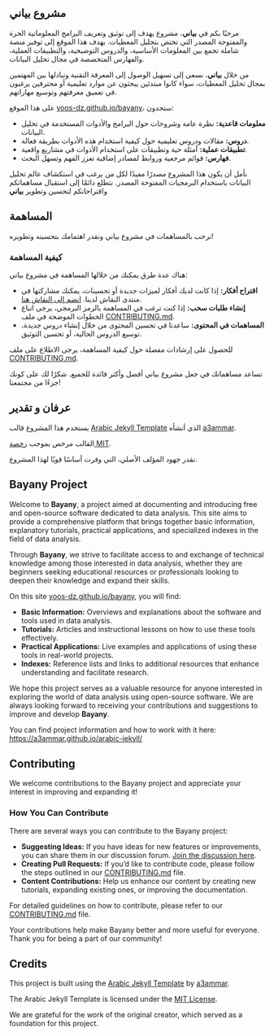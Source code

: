 ## مشروع بياني

مرحبًا بكم في **بياني**، مشروع يهدف إلى توثيق وتعريف البرامج المعلوماتية الحرة والمفتوحة المصدر التي تختص بتحليل المعطيات. يهدف هذا الموقع إلى توفير منصة شاملة تجمع بين المعلومات الأساسية، والدروس التوضيحية، والتطبيقات العملية، والفهارس المتخصصة في مجال تحليل البيانات.

من خلال **بياني**، نسعى إلى تسهيل الوصول إلى المعرفة التقنية وتبادلها بين المهتمين بمجال تحليل المعطيات، سواء كانوا مبتدئين يبحثون عن موارد تعليمية أو محترفين يرغبون في تعميق معرفتهم وتوسيع مهاراتهم.

على هذا الموقع [yoos-dz.github.io/bayany](https://yoos-dz.github.io/bayany)، ستجدون:

- **معلومات قاعدية:** نظرة عامة وشروحات حول البرامج والأدوات المستخدمة في تحليل البيانات.
- **دروس:** مقالات ودروس تعليمية حول كيفية استخدام هذه الأدوات بطريقة فعالة.
- **تطبيقات عملية:** أمثلة حية وتطبيقات على استخدام الأدوات في مشاريع واقعية.
- **فهارس:** قوائم مرجعية وروابط لمصادر إضافية تعزز الفهم وتسهل البحث.

نأمل أن يكون هذا المشروع مصدرًا مفيدًا لكل من يرغب في استكشاف عالم تحليل البيانات باستخدام البرمجيات المفتوحة المصدر. نتطلع دائمًا إلى استقبال مساهماتكم واقتراحاتكم لتحسين وتطوير **بياني**

## المساهمة

نرحب بالمساهمات في مشروع بياني ونقدر اهتمامك بتحسينه وتطويره!

### كيفية المساهمة

هناك عدة طرق يمكنك من خلالها المساهمة في مشروع بياني:

- **اقتراح أفكار:** إذا كانت لديك أفكار لميزات جديدة أو تحسينات، يمكنك مشاركتها في منتدى النقاش لدينا. [انضم إلى النقاش هنا](https://github.com/yOOs-dz/bayany/discussions/1).
- **إنشاء طلبات سحب:** إذا كنت ترغب في المساهمة بالرمز البرمجي، يرجى اتباع الخطوات الموضحة في ملف [CONTRIBUTING.md](https://github.com/yOOs-dz/bayany/blob/main/CONTRIBUTING.md).
- **المساهمات في المحتوى:** ساعدنا في تحسين المحتوى من خلال إنشاء دروس جديدة، توسيع الدروس الحالية، أو تحسين التوثيق.

للحصول على إرشادات مفصلة حول كيفية المساهمة، يرجى الاطلاع على ملف [CONTRIBUTING.md](https://github.com/yOOs-dz/bayany/blob/main/CONTRIBUTING.md).

تساعد مساهماتك في جعل مشروع بياني أفضل وأكثر فائدة للجميع. شكرًا لك على كونك جزءًا من مجتمعنا!


## عرفان و تقدير

يستخدم هذا المشروع قالب [Arabic Jekyll Template](https://github.com/a3ammar/arabic-jekyll) الذي أنشأه [a3ammar](https://github.com/a3ammar).

القالب مرخص بموجب [رخصة MIT](https://opensource.org/licenses/MIT).

نقدر جهود المؤلف الأصلي، التي وفرت أساسًا قويًا لهذا المشروع.

## Bayany Project

Welcome to **Bayany**, a project aimed at documenting and introducing free and open-source software dedicated to data analysis. This site aims to provide a comprehensive platform that brings together basic information, explanatory tutorials, practical applications, and specialized indexes in the field of data analysis.

Through **Bayany**, we strive to facilitate access to and exchange of technical knowledge among those interested in data analysis, whether they are beginners seeking educational resources or professionals looking to deepen their knowledge and expand their skills.

On this site [yoos-dz.github.io/bayany](https://yoos-dz.github.io/bayany), you will find:

- **Basic Information:** Overviews and explanations about the software and tools used in data analysis.
- **Tutorials:** Articles and instructional lessons on how to use these tools effectively.
- **Practical Applications:** Live examples and applications of using these tools in real-world projects.
- **Indexes:** Reference lists and links to additional resources that enhance understanding and facilitate research.

We hope this project serves as a valuable resource for anyone interested in exploring the world of data analysis using open-source software. We are always looking forward to receiving your contributions and suggestions to improve and develop **Bayany**.

You can find project information and how to work with it here: <https://a3ammar.github.io/arabic-jekyll/>

## Contributing

We welcome contributions to the Bayany project and appreciate your interest in improving and expanding it!

### How You Can Contribute

There are several ways you can contribute to the Bayany project:

- **Suggesting Ideas:** If you have ideas for new features or improvements, you can share them in our discussion forum. [Join the discussion here](https://github.com/yOOs-dz/bayany/discussions/1).
- **Creating Pull Requests:** If you’d like to contribute code, please follow the steps outlined in our [CONTRIBUTING.md](https://github.com/yOOs-dz/bayany/blob/main/CONTRIBUTING.md) file.
- **Content Contributions:** Help us enhance our content by creating new tutorials, expanding existing ones, or improving the documentation.

For detailed guidelines on how to contribute, please refer to our [CONTRIBUTING.md](https://github.com/yOOs-dz/bayany/blob/main/CONTRIBUTING.md) file.

Your contributions help make Bayany better and more useful for everyone. Thank you for being a part of our community!


## Credits

This project is built using the [Arabic Jekyll Template](https://github.com/a3ammar/arabic-jekyll) by [a3ammar](https://github.com/a3ammar). 

The Arabic Jekyll Template is licensed under the [MIT License](https://opensource.org/licenses/MIT). 

We are grateful for the work of the original creator, which served as a foundation for this project.
